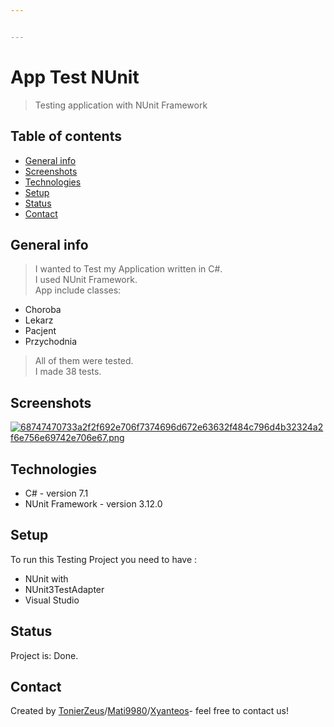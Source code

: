 ```yaml
---


---
```


<h1 id="app-test-nunit">App Test NUnit</h1>
<blockquote>
<p>Testing application with NUnit Framework</p>
</blockquote>
<h2 id="table-of-contents">Table of contents</h2>
<ul>
<li><a href="#general-info">General info</a></li>
<li><a href="#screenshots">Screenshots</a></li>
<li><a href="#technologies">Technologies</a></li>
<li><a href="#setup">Setup</a></li>
<li><a href="#status">Status</a></li>
<li><a href="#contact">Contact</a></li>
</ul>
<h2 id="general-info">General info</h2>
<blockquote>
<p>I wanted to Test my Application written in C#.<br>
I used NUnit Framework.<br>
App include classes:</p>
</blockquote>
<ul>
<li>Choroba</li>
<li>Lekarz</li>
<li>Pacjent</li>
<li>Przychodnia</li>
</ul>
<blockquote>
<p>All of them were tested.<br>
I made 38 tests.</p>
</blockquote>
<h2 id="screenshots">Screenshots</h2>
<p><a href="https://postimg.cc/VSY382z0"><img src="https://i.postimg.cc/pd8xDt7C/68747470733a2f2f692e706f7374696d672e63632f484c796d4b32324a2f6e756e69742e706e67.png" alt="68747470733a2f2f692e706f7374696d672e63632f484c796d4b32324a2f6e756e69742e706e67.png"></a></p>
<h2 id="technologies">Technologies</h2>
<ul>
<li>C# - version 7.1</li>
<li>NUnit Framework - version 3.12.0</li>
</ul>
<h2 id="setup">Setup</h2>
<p>To run this Testing Project you need to have :</p>
<ul>
<li>NUnit with</li>
<li>NUnit3TestAdapter</li>
<li>Visual Studio</li>
</ul>
<h2 id="status">Status</h2>
<p>Project is: Done.</p>
<h2 id="contact">Contact</h2>
<p>Created by <a href="https://github.com/TonierZeus">TonierZeus</a>/<a href="https://github.com/mati9980">Mati9980</a>/<a href="https://github.com/xyanteos">Xyanteos</a>- feel free to contact us!</p>

